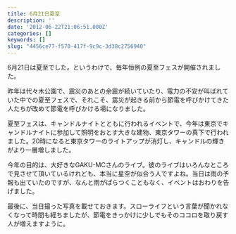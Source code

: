 ```yaml
---
title: 6月21日夏至
description: ''
date: '2012-06-22T21:06:51.000Z'
categories: []
keywords: []
slug: "4456ce77-f570-417f-9c9c-3d38c2756940"
---
```

6月21日は夏至でした。というわけで、毎年恒例の夏至フェスが開催されました。

昨年は代々木公園で、震災のあとの余震が続いていたり、電力の不安が叫ばれていた中での夏至フェスで、それこそ、震災が起きる前から節電を呼びかけてきた人たちが改めて節電を呼びかける場になりました。

夏至フェスは、キャンドルナイトとともに行われるイベントで、今年は東京でキャンドルナイトに参加して照明をおとす大きな建物、東京タワーの真下で行われました。20時になると東京タワーのライトアップが消灯し、キャンドルの輝きがより一層増しました。

今年の目的は、大好きなGAKU-MCさんのライブ。彼のライブはいろんなところで見させて頂いているけれども、本当に星空が似合う人ですよね。当日は雨の予報も出ていたのですが、なんと雨がぱらつくこともなく、イベントはおわりを告げました。

最後に、当日撮った写真を載せておきます。スローライフという言葉が聞かれなくなって時間も経ちましたが、節電をきっかけに少しでもそのココロを取り戻す人が増えますように。